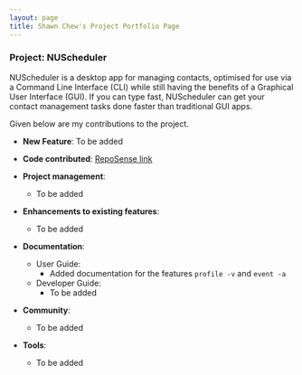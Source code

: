 ```yaml
---
layout: page
title: Shawn Chew's Project Portfolio Page
---
```


### Project: NUScheduler


NUScheduler is a desktop app for managing contacts, optimised for use via a Command Line Interface (CLI) while still having the benefits of a Graphical User Interface (GUI). If you can type fast, NUScheduler can get your contact management tasks done faster than traditional GUI apps.

Given below are my contributions to the project.

* **New Feature**: To be added

* **Code contributed**: [RepoSense link](https://nus-cs2103-ay2223s1.github.io/tp-dashboard/?search=shawnchew&breakdown=true)

* **Project management**:
    * To be added

* **Enhancements to existing features**:
    * To be added

* **Documentation**:
    * User Guide:
        * Added documentation for the features `profile -v` and `event -a`
    * Developer Guide:
        * To be added

* **Community**:
    * To be added

* **Tools**:
    * To be added
